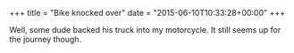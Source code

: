 +++
title = "Bike knocked over"
date = "2015-06-10T10:33:28+00:00"
+++

Well, some dude backed his truck into my motorcycle. It still seems up for the journey though.
			